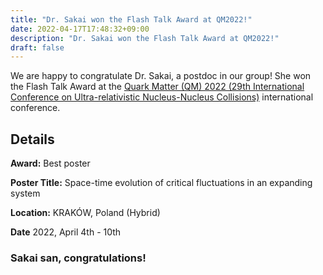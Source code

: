 ```yaml
---
title: "Dr. Sakai won the Flash Talk Award at QM2022!"
date: 2022-04-17T17:48:32+09:00
description: "Dr. Sakai won the Flash Talk Award at QM2022!"
draft: false
---
```


We are happy to congratulate Dr. Sakai, a postdoc in our group!
She won the Flash Talk Award at the [Quark Matter (QM) 2022 (29th International Conference on Ultra-relativistic Nucleus-Nucleus Collisions)](https://indico.cern.ch/event/895086/) international conference.

## Details

**Award:** Best poster

**Poster Title:** Space-time evolution of critical fluctuations in an expanding system

**Location:** KRAKÓW, Poland (Hybrid)

**Date** 2022, April 4th - 10th

### Sakai san, congratulations!

<!--more-->
